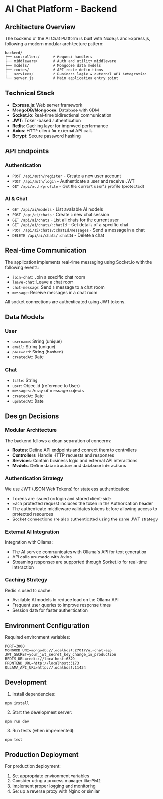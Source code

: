 # AI Chat Platform - Backend

## Architecture Overview

The backend of the AI Chat Platform is built with Node.js and Express.js, following a modern modular architecture pattern:

```
backend/
├── controllers/      # Request handlers
├── middleware/       # Auth and utility middleware
├── models/           # Mongoose data models
├── routes/           # API route definitions
├── services/         # Business logic & external API integration
└── server.js         # Main application entry point
```

## Technical Stack

- **Express.js**: Web server framework
- **MongoDB/Mongoose**: Database with ODM
- **Socket.io**: Real-time bidirectional communication
- **JWT**: Token-based authentication
- **Redis**: Caching layer for improved performance
- **Axios**: HTTP client for external API calls
- **Bcrypt**: Secure password hashing

## API Endpoints

### Authentication

- `POST /api/auth/register` - Create a new user account
- `POST /api/auth/login` - Authenticate a user and receive JWT
- `GET /api/auth/profile` - Get the current user's profile (protected)

### AI & Chat

- `GET /api/ai/models` - List available AI models
- `POST /api/ai/chats` - Create a new chat session
- `GET /api/ai/chats` - List all chats for the current user
- `GET /api/ai/chats/:chatId` - Get details of a specific chat
- `POST /api/ai/chats/:chatId/messages` - Send a message in a chat
- `DELETE /api/ai/chats/:chatId` - Delete a chat

## Real-time Communication

The application implements real-time messaging using Socket.io with the following events:

- `join-chat`: Join a specific chat room
- `leave-chat`: Leave a chat room
- `chat-message`: Send a message to a chat room
- `message`: Receive messages in a chat room

All socket connections are authenticated using JWT tokens.

## Data Models

### User

- `username`: String (unique)
- `email`: String (unique)
- `password`: String (hashed)
- `createdAt`: Date

### Chat

- `title`: String
- `user`: ObjectId (reference to User)
- `messages`: Array of message objects
- `createdAt`: Date
- `updatedAt`: Date

## Design Decisions

### Modular Architecture

The backend follows a clean separation of concerns:
- **Routes**: Define API endpoints and connect them to controllers
- **Controllers**: Handle HTTP requests and responses
- **Services**: Contain business logic and external API interactions
- **Models**: Define data structure and database interactions

### Authentication Strategy

We use JWT (JSON Web Tokens) for stateless authentication:
- Tokens are issued on login and stored client-side
- Each protected request includes the token in the Authorization header
- The authenticate middleware validates tokens before allowing access to protected resources
- Socket connections are also authenticated using the same JWT strategy

### External AI Integration

Integration with Ollama:
- The AI service communicates with Ollama's API for text generation
- API calls are made with Axios
- Streaming responses are supported through Socket.io for real-time interaction

### Caching Strategy

Redis is used to cache:
- Available AI models to reduce load on the Ollama API
- Frequent user queries to improve response times
- Session data for faster authentication

## Environment Configuration

Required environment variables:
```
PORT=3000
MONGODB_URI=mongodb://localhost:27017/ai-chat-app
JWT_SECRET=your_jwt_secret_key_change_in_production
REDIS_URL=redis://localhost:6379
FRONTEND_URL=http://localhost:5173
OLLAMA_API_URL=http://localhost:11434
```

## Development

1. Install dependencies:
```bash
npm install
```

2. Start the development server:
```bash
npm run dev
```

3. Run tests (when implemented):
```bash
npm test
```

## Production Deployment

For production deployment:

1. Set appropriate environment variables
2. Consider using a process manager like PM2
3. Implement proper logging and monitoring
4. Set up a reverse proxy with Nginx or similar 